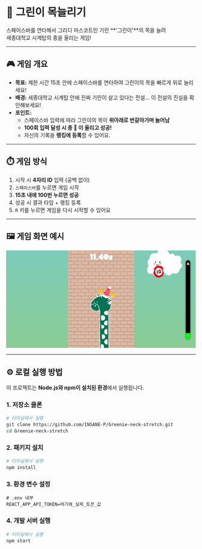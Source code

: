 # 🦒 그린이 목늘리기

스페이스바를 연타해서 그리디 마스코트인 기린 **'그린이'**의 목을 늘려  
세종대학교 시계탑의 종을 울리는 게임!

---

## 🎮 게임 개요

- **목표:** 제한 시간 15초 안에 스페이스바를 연타하여 그린이의 목을 빠르게 위로 늘리세요!
- **배경:** 세종대학교 시계탑 안에 진짜 기린이 살고 있다는 전설... 이 전설의 진실을 확인해보세요!
- **포인트:**  
  - 스페이스바 입력에 따라 그린이의 목이 **위아래로 번갈아가며 늘어남**
  - **100회 입력 달성 시 종 🔔 이 울리고 성공!**
  - 자신의 기록을 **랭킹에 등록**할 수 있어요.

---

## ⏱️ 게임 방식

1. 시작 시 **4자리 ID** 입력 (공백 없이)
2. `스페이스바`를 누르면 게임 시작
3. **15초 내에 100번 누르면 성공**
4. 성공 시 결과 타임 + 랭킹 등록
5. `R` 키를 누르면 게임을 다시 시작할 수 있어요

---

## 🖼️ 게임 화면 예시

![게임 플레이 화면](./screenshot.png)

---

## ⚙️ 로컬 실행 방법

이 프로젝트는 **Node.js와 npm이 설치된 환경**에서 실행됩니다.


### 1. 저장소 클론
```sh
# 터미널에서 실행
git clone https://github.com/INSANE-P/Greenie-neck-stretch.git
cd Greenie-neck-stretch
```


### 2. 패키지 설치
```sh
# 터미널에서 실행
npm install
```


### 3. 환경 변수 설정
```env
# .env 내부
REACT_APP_API_TOKEN=여기에_실제_토큰_값
```


### 4. 개발 서버 실행
```sh
# 터미널에서 실행
npm start
